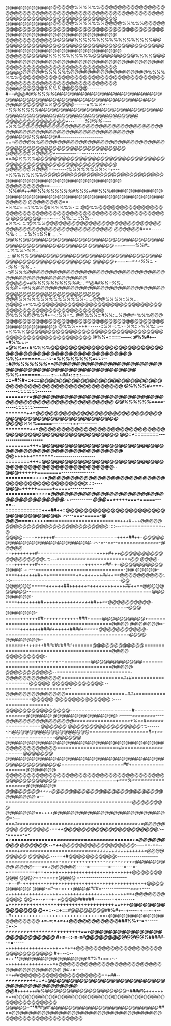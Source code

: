 @@@@@@@@@@@@@@@@%%%%%%@@@@@@@@@@@@@@@@@@@@@@@@@@@@@@@@@@@@@@@@@@@@@@@@@@@@@@@@@@@@@@@@@@@@@@@@@@@@@@
@@@@@@@@@@@@@@@@%%%%%%%@@@@%%%%%@@@@@@@@@@@@@@@@@@@@@@@@@@@@@@@@@@@@@@@@@@@@@@@@@@@@@@@@@@@@@@@@@@@@
@@@@@@@@@@@@@@@@%%%%%%%%%%%%%%%%%%@@@@@@@@@@@@@@@@@@@@@@@@@@@@@@@@@@@@@@@@@@@@@@@@@@@@@@@@@@@@@@@@@@
@@@@@@@@@@%%%%%%%%%%@@@@@@@@@@%%%%@@@@@@@@@@@@@@@@@@@@@@@@@@@@@@@@@@@@@@@@@@@@@@@@@@@@@@@@@@@@@@@@@@
@@@@@@@@@%%%%%%@@@@@@@@@@@@@@@@@@%%%%%%%@@@@@@@@@@@@@@@@@@@@@@@@@@@@@@@@@@@@@@@@@@@@@@@@@@@@@@@@@@@@
@@@@@@@@@%%%%@@@@@@*-------#==#@@#@%%%%%@@@@@@@@@@@@@@@@@@@@@@@@@@@@@@@@@@@@@@@@@@@@@@@@@@@@@@@@@@@@
@@@@@@@@@%%@@@@@*------=*%%%+---+%%%%%%%@@@@@@@@@@@@@@@@@@@@@@@@@@@@@@@@@@@@@@@@@@@@@@@@@@@@@@@@@@@@
@@@@@@@@@@@@@@+--------%@%%*=---=*%%%@@@@@@@@@@@@@@@@@@@@@@@@@@@@@@@@@@@@@@@@@@@@@@@@@@@@@@@@@@@@@@@
@@@@@@%%@@@@#---------------------===@@@@%%@@@@@@@@@@@@@@@@@@@@@@@@@@@@@@@@@@@@@@@@@@@@@@@@@@@@@@@@@
@@@@@@%@@@@+----------==------------==#@%%%%@@@@@@@@@@@@@@@@@@@@@@@@@@@@@@@@@@@@@@@@@@@@@@@@@@@@@@@@
@@@@@@%@@@==------:%%%%%%%%:-:=*+---=%%%%%%%%@@@@@@@@@@@@@@@@@@@@@@@@@@@@@@@@@@@@@@@@@@@@@@@@@@@@@@@
@@@@@@@@@==------+%%@#++#@%%*%%%%%%#%%%*+#@%%%@@@@@@@@@@@@@@@@@@@@@@@@@@@@@@@@@@@@@@@@@@@@@@@@@@@@@@
@@@@@@@@==------+%%#::::::#%%%@#%%%%%-:::::@@%%@@@@@@@@@@@@@@@@@@@@@@@@@@@@@@@@@@@@@@@@@@@@@@@@@@@@@
@@@@@@@===-----:%%*::....::*%%--=*%%-:..::::@%%%@@@@@@@@@@@@@@@@@@@@@@@@@@@@@@@@@@@@@@@@@@@@@@@@@@@@
@@@@@@#===-----*%%-:......::%%*::%%#......:-@@%%@@@@@@@@@@@@@@@@@@@@@@@@@@@@@@@@@@@@@@@@@@@@@@@@@@@@
@@@@@@===------%%#::.   ..::%%%:-%%..   ..::.@%%%@@@@@@@@@@@@@@@@@@@@@@@@@@@@@@@@@@@@@@@@@@@@@@@@@@@
@@@@@+===---=++%%*::.    --:*%%:-%%..    --::@%%%@@@@@@@@@@@@@@@@@@@@@@@@@@@@@@@@@@@@@@@@@@@@@@@@@@@
@@@@@+#%%%%%%%%%%#::..  **@##%%:-%%..   %%@+=#%%@@@@@@@@@@@@@@@@@@@@@@@@@@@@@@@@@@@@@@@@@@@@@@@@@@@@
@@@%%%%%%%%%%%%%%%-:....@@@%%%%::%%*... @@@@=+%%@@@@@@@@@@@@@@@@@@@@@@@@@@@@@@@@@@@@@@@@@@@@@@@@@@@@
@%%%%@@%%#*+=-::%%=::...*@@%%%:::#%%:...%@@#=%%%@@@@@@@@@@@@@@@@@@@@@@@@@@@@@@@@@@@@@@@@@@@@@@@@@@@@
@%%%++++=-----::*%%=:::::-=%%*:::-%%%::::--=%%%%@@@@@@@@@@@@@@@@@@@@@@@@@@@@@@@@@@@@@@@@@@@@@@@@@@@@
@%%**+====-----::#%%#+--+#%%*::::-=@%%*=:+#%%%%@@@@@@@@@@@@@@@@@@@@@@@@@@@@@@@@@@@@@@@@@@@@@@@@@@@@@
%%%*+======----::-=%%%%%%%%=:::::--=#@%%%%%%%==@@@@@@@@@@@@@@@@@@@@@@@@@@@@@@@@@@@@@@@@@@@@@@@@@@@@@
%%%*+======-----:::--+##+:::::::----==+#%#+=+==@@@@@@@@@@@@@@@@@@@@@@@@@@@@@@@@@@@@@@@@@@@@@@@@@@@@@
@%%%*%#+===-------:::::::::::::-------======++=@@@@@@@@@@@@@@@@@@@@@@@@@@@@@@@@@@@@@@@@@@@@@@@@@@@@@
@@%%%%%%====------::::::::::::-------=======++=@@@@@@@@@@@@@@@@@@@@@@@@@@@@@@@@@@@@@@@@@@@@@@@@@@@@@
@@@@%%%*=====---------:::::---------========++=@@@@@@@@@@@@@@@@@@@@@@@@@@@@@@@@@@@@@@@@@@@@@@@@@@@@@
@@*=+*========---------------------========+++=@@@@@@@@@@@@@@@@@@@@@@@@@@@@@@@@@@@@@@@@@@@@@@@@@@@@@
@@++++++=======--------------------========+++=@@@@@@@@@@@@@@@@@@@@@@@@@@@@@@@@@@@@@@@@@@@@@@@@@@@..
@@@++++++========----------------=========++++=@@@@@@@@@@@@@@@@@@@@@@@@@@@@@@@@@@@@@@@@@@@@:.:::----
@@@=+++++=====+=====-----------==========+*+++=@@@@@@@@@@@@@@@@@@@@@@@@@@@@@@@@@@@@@@: :.:----------
@@@==+++++===+*=====---==--============+++##++=@@@@@@@@@@@@@@@@@@@@@@@@@@@@@@@@@@: :-:---===-=====-@
@@@====+++++==**=======================+++#+++@@@@@@@@@@@@@@@@@@@@@@@@@@@@@: :::---==-===========--@
@@@@====++++++*#=====================++++##++=@@@@@@@@@@@@@@@@@@@@@@@@@:.:-:-=--==--==============-@
@@@@-==++++++++#*====================++++#*+++@@@@@@@@@@@@@@@@@@@:.:::---=========================@@
@@@@-===+++++++*#+++=============+++++++##=+=@@@@@@@@@@@@@@:.:::---==============================-@@
@@@@@-====++++++##+=+=========+=+++++++##++==@@@@@@@@@@:.:-:-=====================================@@
@@@@@@=====++++++##++++++=++++++++++++##++==@@@@@@@@@@--=========================================@@@
@@@@@@-====+++++++##*++++++++++++++++##++==@@@@@@@@@@*-=========================================-@@@
@@@@@@@-=====++++++*##*++++++++++++###+====@@@@@@@@@@+==========================================@@@@
@@@@@@@=-=====+++++++####*++++++####+=====@@@@@@@@@@@-==========================================@@@@
@@@@@@@@:-======++++=++*##########+======@@@@@@@@@@@@===========================================@@@@
@@@@@@@@@:-==========++++=+++++=========@@@@@@@@@@@@===========================================@@@@@
@@@@@@@@@@@--=========================-@@@@@@@@@@@@@=====================#+#===================@@@@@
@@@@@@@@@@@@:--=====================--@@@@@@@@@@@@@@====================+##+===================@@@@@
@@@@@@@@@@@@@::----===============--@@@@@@@@@@@@@@@====================*=#***=================@@@@@@
@@@@@@@@@@@@@@@.:------========----@@@@@@@@@@@@@@@@===================+%==#*==================@@@@@@
@@@@@@@@@@@@@@@@@:::::-------:-:@@@@@@@@@@@@@@@@@@====================#=*+*===================@@@@@@
@@@@@@@@@@@@@@@@@@@@@@@@*@@@@@@@@@@@@@@@@@@@@@@@@@=====================*#====================@@@@@@@
@@@@@@@@@@@@@@@@@@@@@@@@@@@@@@@@@@@@@@@@@@@@@@@@@@=====================#*#+==================@@@@@@@
@@@@@@@@@@@@@@@@@@@@@@@@@@@@@@@@@@@@@@@@@@@@@@@@@====================+*===%==================@@@@@@@
@@@@@@@@++++@@@@@@@@@@@@@@@@@@@@@@@@@@@@@@@@@ =--===========================================@@@@@@@@
@@@@@@@==++++@@@@@@@@@@@@@@@@@@@@@@@@@@@=:---===#===================+=====================+=@@@@@@@@
@@@@@@@-==++**@@@@@@@@@@@@@@@@@@@@@:---=====-=-=+========================================+=@@@@@@@@@
@@@@@@:--=++**@@@@@@@@@@@@@@@@@:----==-==--====+==========================++++++++++++++++=@@@@@@@@@
@@@@@.---==+*#@@@@@@@@@@@:--------------------=*=================+==++++++++++++++++++++++=@@@@@@@@@
@@@@:----==+*@@@@@@-----=---------=------=---=-+=========+==++++++++++++++++++++++++++++++@@@@@@@@@@
@@@:-=+-===++@@@@ =-----------------------=+==#=++++++++++++++++++++++++++++++++++++++++++@@@@@@@@@@
@@@-=#-=+=+++*@@@@###=--------------===+----++*+++++++++++++++++++++++++++++++++++++++==+@@@@@@@@@@@
@@++*--+==+=+*@@@@######=-------=++------**-=+++++++++++++++++++++++++++++++++++==+++@@@@@@@@@@@@@@@
@++=--=+==***#@@@@@@@@*##%#+-=+----=+==-=+--+#++++++++++++++++++++++++++++++==+@@@@@@@@@@@@@@@@@@@@@
**+=-=*:=+=*++@@@@@@@@@@@###%%+-=+-----=+*-:-+++++++++++++++++++++++++==+@@@@@@@@@@@@@@@@@@@@@@@@@@@
#*+=--::-=-=#*@@@@@@@@@@@@@%#####*--+=-----**++++++++++++++++++++=+=+@@@@@@@@@@@@@@@@@@@@@@@@@@@@@@@
#*+=--::--=++**@@@@@@@@@@@@@@@@*##%#+==+*-:-*++++++++++++++++=+@@@@@@@@@@@@@@@@@@@@@@@@@@@@@@@@@@@@@
@#*+=----==+*##@@@@@@@@@@@@@@@@@@@*==+##--**++++++++++==+=@@@@@@@@@@@@@@@@@@@@@@@@@@@@@@@@@@@@@@@@@@
@@#**++++++*##%@@@@@@@@@@@@@@@@@@@+#**###%**+++++++=+@@@@@@@@@@@@@@@@@@@@@@@@@@@@@@@@@@@@@@@@@@@@@@@
@@@@@+****###@#:@@@@@@@@@@@@@@@@@@@@@@@@@##*==*@@@@@@@@@@@@@@@@@@@@@@@@@@@@@@@@@@@@@@@@@@@@@@@@@@@@@
